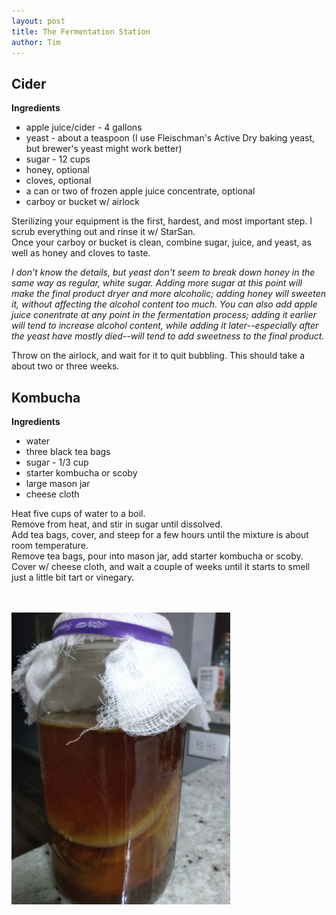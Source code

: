 ```yaml
---
layout: post
title: The Fermentation Station
author: Tim
---
```


## Cider
**Ingredients**  
* apple juice/cider - 4 gallons  
* yeast - about a teaspoon (I use Fleischman's Active Dry baking yeast, but brewer's yeast might work better)  
* sugar - 12 cups  
* honey, optional  
* cloves, optional  
* a can or two of frozen apple juice concentrate, optional
* carboy or bucket w/ airlock

Sterilizing your equipment is the first, hardest, and most important step. I scrub everything out and rinse it w/ StarSan.  
Once your carboy or bucket is clean, combine sugar, juice, and yeast, as well as honey and cloves to taste.  

*I don't know the details, but yeast don't seem to break down honey in the same way as regular, white sugar. Adding more sugar at this point will make the final product dryer and more alcoholic; adding honey will sweeten it, without affecting the alcohol content too much. You can also add apple juice conentrate at any point in the fermentation process; adding it earlier will tend to increase alcohol content, while adding it later--especially after the yeast have mostly died--will tend to add sweetness to the final product.*  

Throw on the airlock, and wait for it to quit bubbling. This should take a about two or three weeks.  

## Kombucha
**Ingredients**  
* water  
* three black tea bags  
* sugar - 1/3 cup 
* starter kombucha or scoby  
* large mason jar  
* cheese cloth  

Heat five cups of water to a boil.  
Remove from heat, and stir in sugar until dissolved.  
Add tea bags, cover, and steep for a few hours until the mixture is about room temperature.  
Remove tea bags, pour into mason jar, add starter kombucha or scoby.  
Cover w/ cheese cloth, and wait a couple of weeks until it starts to smell just a little bit tart or vinegary.  

<br><br>
<img align="center" src="/images/kombucha.jpg" width="350" alt-text=""/>
<br>